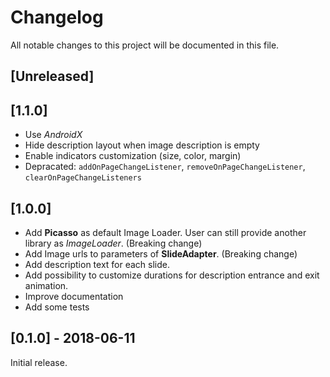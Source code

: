 # Changelog
All notable changes to this project will be documented in this file.

## [Unreleased]

## [1.1.0]

- Use *AndroidX*
- Hide description layout when image description is empty
- Enable indicators customization (size, color, margin)
- Depracated: `addOnPageChangeListener`, `removeOnPageChangeListener`, `clearOnPageChangeListeners`

## [1.0.0]

- Add **Picasso** as default Image Loader. User can still provide another library as *ImageLoader*. (Breaking change)
- Add Image urls to parameters of **SlideAdapter**. (Breaking change)
- Add description text for each slide.
- Add possibility to customize durations for description entrance and exit animation.
- Improve documentation
- Add some tests

## [0.1.0] - 2018-06-11

Initial release.
